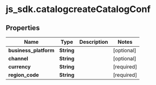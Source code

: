 # js_sdk.catalogcreateCatalogConf

## Properties
Name | Type | Description | Notes
------------ | ------------- | ------------- | -------------
**business_platform** | **String** |  | [optional] 
**channel** | **String** |  | [optional] 
**currency** | **String** |  | [required] 
**region_code** | **String** |  | [required] 
